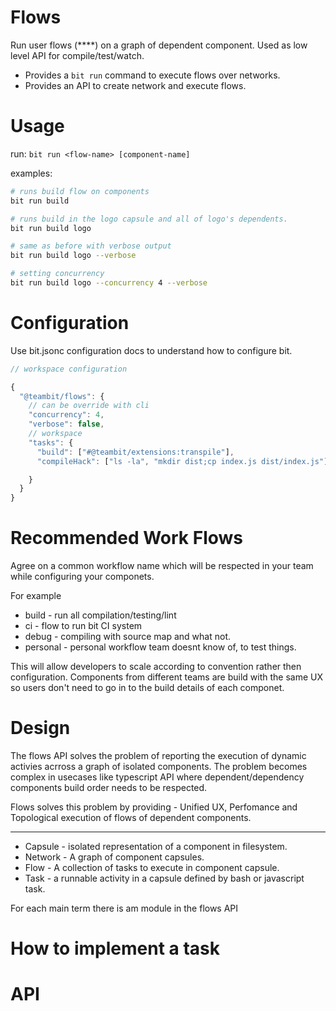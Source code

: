 **Flows**
==========

Run user flows (****) on a graph of dependent component. Used as low level API for compile/test/watch.

- Provides a `bit run` command to execute flows over networks.
- Provides an API to create network and execute flows.

Usage
======

run: `bit run <flow-name> [component-name]`

examples:

```bash
# runs build flow on components
bit run build

# runs build in the logo capsule and all of logo's dependents.
bit run build logo

# same as before with verbose output
bit run build logo --verbose

# setting concurrency
bit run build logo --concurrency 4 --verbose
```

Configuration
=============
Use bit.jsonc configuration docs to understand how to configure bit.

```js
// workspace configuration

{
  "@teambit/flows": {
    // can be override with cli
    "concurrency": 4,
    "verbose": false,
    // workspace
    "tasks": {
      "build": ["#@teambit/extensions:transpile"],
      "compileHack": ["ls -la", "mkdir dist;cp index.js dist/index.js"]

    }
  }
}
```

Recommended Work **Flows**
======================
Agree on a common workflow name which will be respected in your team while configuring your componets.

For example
 - build - run all compilation/testing/lint
 - ci - flow to run bit CI system
 - debug - compiling with source map and what not.
 - personal - personal workflow team doesnt know of, to test things.

This will allow developers to scale according to convention rather then configuration.
Components from different teams are build with the same UX so users don't need to go in to the build details
of each componet.


Design
=======
The flows API solves the problem of reporting the execution of dynamic activies acrross a graph of isolated components.
The problem becomes complex in usecases like typescript API where dependent/dependency components build order needs to be respected.

Flows solves this problem by providing - Unified UX, Perfomance and Topological execution of flows of dependent components.

********

- Capsule - isolated representation of a component in filesystem.
- Network - A graph of component capsules.
- Flow - A collection of tasks to execute in component capsule.
- Task - a runnable activity in a capsule defined by bash or javascript task.

For each main term there is am module in the flows API

How to implement a task
========================


API
====

